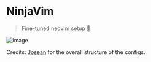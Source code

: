 # NinjaVim

> Fine-tuned neovim setup 🥷

![image](https://github.com/sameer1612/.dotfiles/assets/39580073/f7943479-6ea5-454c-9cd6-0f61970b4571)

Credits: [Josean](https://github.com/josean-dev/dev-environment-files/tree/main/.config/nvim) for the overall structure of the configs.
